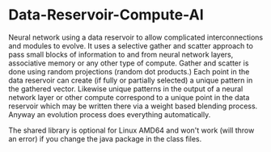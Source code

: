# Data-Reservoir-Compute-AI
Neural network using a data reservoir to allow complicated interconnections and modules to evolve.
It uses a selective gather and scatter approach to pass small blocks of information to and from neural network layers, associative memory or any other type of compute. Gather and scatter is done using random projections (random dot products.) Each point in the data reservoir can create (if fully or partially selected) a unique pattern in the gathered vector.  Likewise unique patterns in the output of a neural network layer or other compute correspond to a unique point in the data reservoir which may be written there via a weight based blending process.
Anyway an evolution process does everything automatically.

The shared library is optional for Linux AMD64 and won't work (will throw an error) if you change the java package in the class files.

